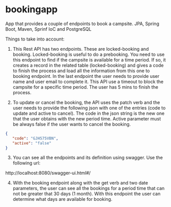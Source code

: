 # bookingapp
App that provides a couple of endpoints to book a campsite.  JPA, Spring Boot, Maven, Sprinf IoC and PostgreSQL

Things to take into account:

1) This Rest API has two endpoints.  These are locked-booking and booking.  Locked-booking is useful to do a prebooking.  You need to use this endpoint to find if the campsite is available for a time period.  If so, it creates a record in the related table (locked-booking) and gives a code to finish the process and load all the information from this one to booking endpoint.  In the last endpoint the user needs to provide user name and user email to complete it.  This API use a timeout to block the campsite for a specific time period.  The user has 5 mins to finish the process. 

2) To update or cancel the booking, the API uses the patch verb and the user needs to provide the following json with one of the entries (code to update and active to cancel).   The code in the json string is the new one that the user obtains with the new period time.  Active parameter must be always false if the user wants to cancel the booking.
```json
{  
   "code": "GJH575VBN",
   "active": "false"
}
```

3) You can see all the endpoints and its definition using swagger.  Use the following url:

http://localhost:8080/swagger-ui.html#/

4) With the booking endpoint along with the get verb and two date parameters, the user can see all the bookings for a period time that can not be greater that 30 days (1 month). With this endpoint the user can determine what days are available for booking.

